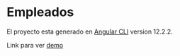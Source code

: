 # Empleados

El proyecto esta generado en [Angular CLI](https://github.com/angular/angular-cli) version 12.2.2.

Link para ver <a href="https://laughing-euler-49d532.netlify.app/" target ="_blank"> demo </a>

